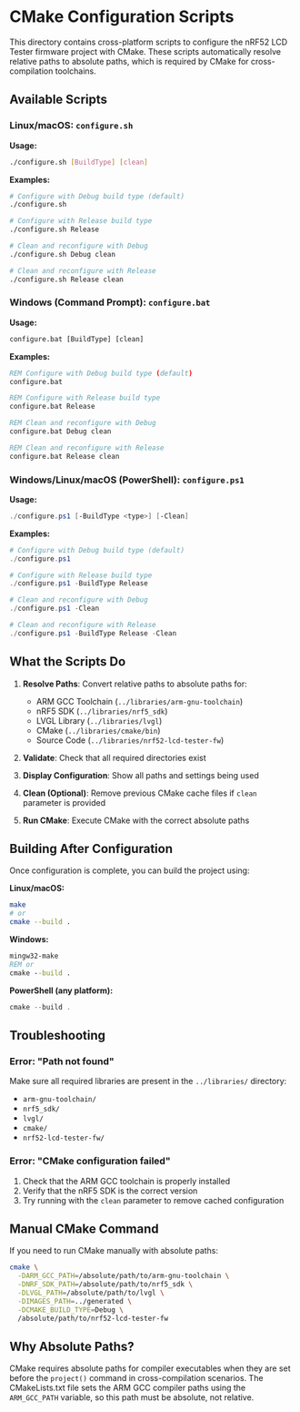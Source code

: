 # CMake Configuration Scripts

This directory contains cross-platform scripts to configure the nRF52 LCD Tester firmware project with CMake. These scripts automatically resolve relative paths to absolute paths, which is required by CMake for cross-compilation toolchains.

## Available Scripts

### Linux/macOS: `configure.sh`

**Usage:**
```bash
./configure.sh [BuildType] [clean]
```

**Examples:**
```bash
# Configure with Debug build type (default)
./configure.sh

# Configure with Release build type
./configure.sh Release

# Clean and reconfigure with Debug
./configure.sh Debug clean

# Clean and reconfigure with Release
./configure.sh Release clean
```

### Windows (Command Prompt): `configure.bat`

**Usage:**
```cmd
configure.bat [BuildType] [clean]
```

**Examples:**
```cmd
REM Configure with Debug build type (default)
configure.bat

REM Configure with Release build type
configure.bat Release

REM Clean and reconfigure with Debug
configure.bat Debug clean

REM Clean and reconfigure with Release
configure.bat Release clean
```

### Windows/Linux/macOS (PowerShell): `configure.ps1`

**Usage:**
```powershell
./configure.ps1 [-BuildType <type>] [-Clean]
```

**Examples:**
```powershell
# Configure with Debug build type (default)
./configure.ps1

# Configure with Release build type
./configure.ps1 -BuildType Release

# Clean and reconfigure with Debug
./configure.ps1 -Clean

# Clean and reconfigure with Release
./configure.ps1 -BuildType Release -Clean
```

## What the Scripts Do

1. **Resolve Paths**: Convert relative paths to absolute paths for:
   - ARM GCC Toolchain (`../libraries/arm-gnu-toolchain`)
   - nRF5 SDK (`../libraries/nrf5_sdk`)
   - LVGL Library (`../libraries/lvgl`)
   - CMake (`../libraries/cmake/bin`)
   - Source Code (`../libraries/nrf52-lcd-tester-fw`)

2. **Validate**: Check that all required directories exist

3. **Display Configuration**: Show all paths and settings being used

4. **Clean (Optional)**: Remove previous CMake cache files if `clean` parameter is provided

5. **Run CMake**: Execute CMake with the correct absolute paths

## Building After Configuration

Once configuration is complete, you can build the project using:

**Linux/macOS:**
```bash
make
# or
cmake --build .
```

**Windows:**
```cmd
mingw32-make
REM or
cmake --build .
```

**PowerShell (any platform):**
```powershell
cmake --build .
```

## Troubleshooting

### Error: "Path not found"
Make sure all required libraries are present in the `../libraries/` directory:
- `arm-gnu-toolchain/`
- `nrf5_sdk/`
- `lvgl/`
- `cmake/`
- `nrf52-lcd-tester-fw/`

### Error: "CMake configuration failed"
1. Check that the ARM GCC toolchain is properly installed
2. Verify that the nRF5 SDK is the correct version
3. Try running with the `clean` parameter to remove cached configuration

## Manual CMake Command

If you need to run CMake manually with absolute paths:

```bash
cmake \
  -DARM_GCC_PATH=/absolute/path/to/arm-gnu-toolchain \
  -DNRF_SDK_PATH=/absolute/path/to/nrf5_sdk \
  -DLVGL_PATH=/absolute/path/to/lvgl \
  -DIMAGES_PATH=../generated \
  -DCMAKE_BUILD_TYPE=Debug \
  /absolute/path/to/nrf52-lcd-tester-fw
```

## Why Absolute Paths?

CMake requires absolute paths for compiler executables when they are set before the `project()` command in cross-compilation scenarios. The CMakeLists.txt file sets the ARM GCC compiler paths using the `ARM_GCC_PATH` variable, so this path must be absolute, not relative.
